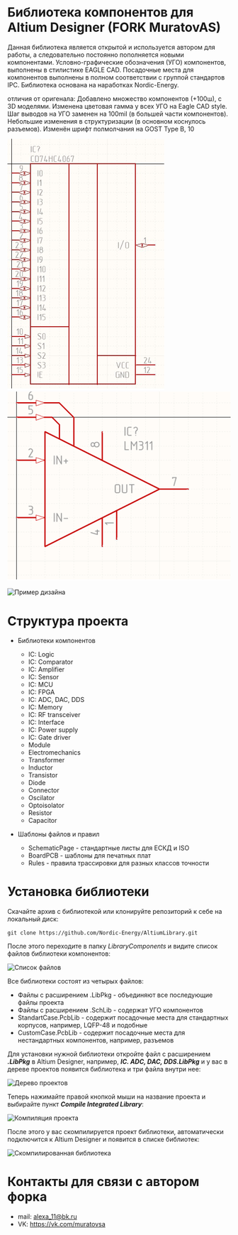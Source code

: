﻿# Библиотека компонентов для Altium Designer (FORK MuratovAS)
Данная библиотека является открытой и используется автором для работы, а следовательно постоянно пополняется новыми компонентами. Условно-графические обозначения (УГО) компонентов, выполнены в стилистике EAGLE CAD. 
Посадочные места для компонентов выполнены в полном соответствии с группой стандартов IPC.
Библиотека основана на наработках Nordic-Energy.

отличия от оригенала:
Добавлено множество компонентов (+100ш), с 3D моделями.
Изменена цветовая гамма у всех УГО на Eagle CAD style.
Шаг выводов на УГО заменен на 100mil (в большей части компонентов).
Небольшие изменения в структуризации (в основном коснулось разъемов).
Изменён шрифт полмолчания на GOST Type B, 10

![Пример дизайна УГО1](https://github.com/MuratovAS/AltiumLibrary/blob/master/IMG/EX_YGO.jpg)
![Пример дизайна УГО2](https://github.com/MuratovAS/AltiumLibrary/blob/master/IMG/EX_YGO2.jpg)

![Пример дизайна](https://habrastorage.org/webt/lv/_v/vo/lv_vvojmxbw4kgr854siiyvor2i.png)

# Структура проекта

* Библиотеки компонентов
    >
    * IC: Logic
    * IC: Comparator
    * IC: Amplifier
    * IC: Sensor
    * IC: MCU
    * IC: FPGA
    * IC: ADC, DAC, DDS
    * IC: Memory
    * IC: RF transceiver
    * IC: Interface
    * IC: Power supply
    * IC: Gate driver
    * Module
    * Electromechanics
    * Transformer
    * Inductor
    * Transistor
    * Diode
    * Connector
    * Oscilator
    * Optoisolator
    * Resistor
    * Capacitor

>

* Шаблоны файлов и правил
    >
    * SchematicPage - стандартные листы для ЕСКД и ISO
    * BoardPCB - шаблоны для печатных плат
    * Rules - правила трассировки для разных классов точности

# Установка библиотеки

Скачайте архив с библиотекой или клонируйте репозиторий к себе на локальный диск:
```
git clone https://github.com/Nordic-Energy/AltiumLibrary.git
```
После этого переходите в папку *LibraryComponents* и видите список файлов библиотеки компонентов:

![Список файлов](https://habrastorage.org/webt/gq/yi/lp/gqyilpiaiied2tomg-plan0nslg.png)

Все библиотеки состоят из четырых файлов: 

* Файлы с расширением .LibPkg - объединяют все последующие файлы проекта
* Файлы с расширением .SchLib - содержат УГО компонентов
* StandartCase.PcbLib - содержит посадочные места для стандартных корпусов, например, LQFP-48 и подобные
* CustomCase.PcbLib - содержит посадочные места для нестандартных компонентов, например, разъемов

Для установки нужной библиотеки откройте файл с расширением ***.LibPkg*** в Altium Designer, например, ***IC. ADC, DAC, DDS.LibPkg*** и у вас в дереве проектов появится библиотека и три файла внутри нее:

![Дерево проектов](https://habrastorage.org/webt/qj/7q/ze/qj7qzea6pmnlmb7regqanuri0ri.png)

Теперь нажимайте правой кнопкой мыши на название проекта и выбирайте пункт ***Compile Integrated Library***:

![Компиляция проекта](https://habrastorage.org/webt/1p/at/nk/1patnk16twt8potkibvg7ey5-ao.png)

После этого у вас скомпилируется проект библиотеки, автоматически подключится к Altium Designer и появится в списке библиотек:

![Скомпилированная библиотека](https://habrastorage.org/webt/io/mk/pp/iomkppp4u4cur8o4izf2q-tpx6u.png)

# Контакты для связи с автором форка
* mail: alexa_11@bk.ru
* VK: https://vk.com/muratovsa



